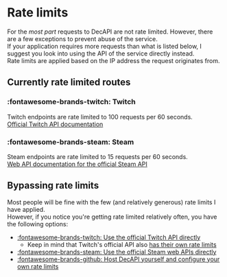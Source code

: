 # Rate limits

For the _most part_ requests to DecAPI are not rate limited. However, there are a few exceptions to prevent abuse of the service.  
If your application requires more requests than what is listed below, I suggest you look into using the API of the service directly instead.  
Rate limits are applied based on the IP address the request originates from.

## Currently rate limited routes

### :fontawesome-brands-twitch: Twitch

Twitch endpoints are rate limited to 100 requests per 60 seconds.  
[Official Twitch API documentation][Twitch-API-Docs]

### :fontawesome-brands-steam: Steam

Steam endpoints are rate limited to 15 requests per 60 seconds.  
[Web API documentation for the official Steam API][Steam-API]

## Bypassing rate limits

Most people will be fine with the few (and relatively generous) rate limits I have applied.  
However, if you notice you're getting rate limited relatively often, you have the following options:

- [:fontawesome-brands-twitch: Use the official Twitch API directly][Twitch-API-Docs]
    - Keep in mind that Twitch's official API also [has their own rate limits](https://dev.twitch.tv/docs/api/guide/#twitch-rate-limits)
- [:fontawesome-brands-steam: Use the official Steam web APIs directly][Steam-API]
- [:fontawesome-brands-github: Host DecAPI yourself and configure your own rate limits](https://github.com/Decicus/DecAPI#setup)

[Steam-API]: https://developer.valvesoftware.com/wiki/Steam_Web_API
[Twitch-API-Docs]: https://dev.twitch.tv/docs